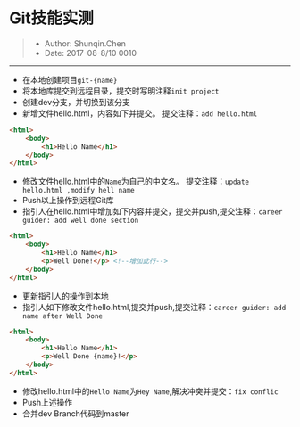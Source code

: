 # Git技能实测
> - Author: Shunqin.Chen
> - Date: 2017-08-8/10 0010

----

- 在本地创建项目`git-{name}`
- 将本地库提交到远程目录，提交时写明注释`init project`
- 创建dev分支，并切换到该分支
- 新增文件hello.html，内容如下并提交。 提交注释：`add hello.html`
```html
<html>
    <body>
        <h1>Hello Name</h1>
    </body>
</html>
```
- 修改文件hello.html中的`Name`为自己的中文名。 提交注释：`update hello.html ,modify hell name`
- Push以上操作到远程Git库
- 指引人在hello.html中增加如下内容并提交，提交并push,提交注释：`career guider: add well done section `

```html
<html>
    <body>
        <h1>Hello Name</h1>
        <p>Well Done!</p> <!--增加此行-->
    </body>
</html>
```
- 更新指引人的操作到本地
- 指引人如下修改文件hello.html,提交并push,提交注释：`career guider: add name after Well Done`

```html
<html>
    <body>
        <h1>Hello Name</h1>
        <p>Well Done {name}!</p>
    </body>
</html>
```
- 修改hello.html中的`Hello Name`为`Hey Name`,解决冲突并提交：`fix conflic`
- Push上述操作
- 合并dev Branch代码到master
